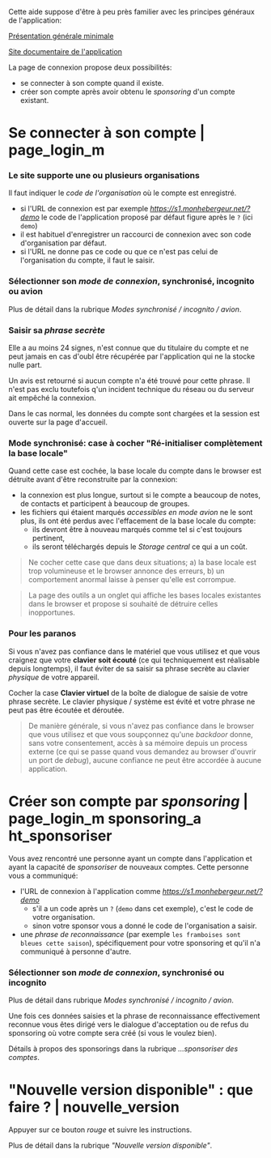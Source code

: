 Cette aide suppose d'être à peu près familier avec les principes généraux de l'application:

<a href="$$/appli/presentation.html" target="_blank">Présentation générale minimale</a>

<a href="$$/index.html" target="_blank">Site documentaire de l'application</a>

La page de connexion propose deux possibilités:
- se connecter à son compte quand il existe.
- créer son compte après avoir obtenu le _sponsoring_ d'un compte existant.

# Se connecter à son compte | page_login_m
### Le site supporte une ou plusieurs organisations
Il faut indiquer le _code de l'organisation_ où le compte est enregistré.
- si l'URL de connexion est par exemple _https://s1.monhebergeur.net/?demo_ le code de l'application proposé par défaut figure après le `?` (ici `demo`)
- il est habituel d'enregistrer un raccourci de connexion avec son code d'organisation par défaut.
- si l'URL ne donne pas ce code ou que ce n'est pas celui de l'organisation du compte, il faut le saisir.

### Sélectionner son _mode de connexion_, synchronisé, incognito ou avion
Plus de détail dans la rubrique _Modes synchronisé / incognito / avion_.

### Saisir sa _phrase secrète_
Elle a au moins 24 signes, n'est connue que du titulaire du compte et ne peut jamais en cas d'oubl être récupérée par l'application qui ne la stocke nulle part.

Un avis est retourné si aucun compte n'a été trouvé pour cette phrase. Il n'est pas exclu toutefois q'un incident technique du réseau ou du serveur ait empêché la connexion.

Dans le cas normal, les données du compte sont chargées et la session est ouverte sur la page d'accueil.

### Mode synchronisé: case à cocher "Ré-initialiser complètement la base locale"
Quand cette case est cochée, la base locale du compte dans le browser est détruite avant d'être reconstruite par la connexion:
- la connexion est plus longue, surtout si le compte a beaucoup de notes, de contacts et participent à beaucoup de groupes.
- les fichiers qui étaient marqués _accessibles en mode avion_ ne le sont plus, ils ont été perdus avec l'effacement de la base locale du compte:
  - ils devront être à nouveau marqués comme tel si c'est toujours pertinent,
  - ils seront téléchargés depuis le _Storage central_ ce qui a un coût.

> Ne cocher cette case que dans deux situations; a) la base locale est trop volumineuse et le browser annonce des erreurs, b) un comportement anormal laisse à penser qu'elle est corrompue.

> La page des outils a un onglet qui affiche les bases locales existantes dans le browser et propose si souhaité de détruire celles inopportunes.

### Pour les paranos
Si vous n'avez pas confiance dans le matériel que vous utilisez et que vous craignez que votre **clavier soit écouté** (ce qui techniquement est réalisable depuis longtemps), il faut éviter de sa saisir sa phrase secrète au clavier _physique_ de votre appareil.

Cocher la case **Clavier virtuel** de la boîte de dialogue de saisie de votre phrase secrète. Le clavier physique / système est évité et votre phrase ne peut pas être écoutée et déroutée.

> De manière générale, si vous n'avez pas confiance dans le browser que vous utilisez et que vous soupçonnez qu'une _backdoor_ donne, sans votre consentement, accès à sa mémoire depuis un process externe (ce qui se passe quand vous demandez au browser d'ouvrir un port de _debug_), aucune confiance ne peut être accordée à aucune application.

# Créer son compte par _sponsoring_ | page_login_m sponsoring_a ht_sponsoriser
Vous avez rencontré une personne ayant un compte dans l'application et ayant la capacité de _sponsoriser_ de nouveaux comptes. Cette personne vous a communiqué:
- l'URL de connexion à l'application comme _https://s1.monhebergeur.net/?demo_ 
  - s'il a un code après un `?` (`demo` dans cet exemple), c'est le code de votre organisation.
  - sinon votre sponsor vous a donné le code de l'organisation a saisir.
- une _phrase de reconnaissance_ (par exemple `les framboises sont bleues cette saison`), spécifiquement pour votre sponsoring et qu'il n'a communiqué à personne d'autre.

### Sélectionner son _mode de connexion_, synchronisé ou incognito
Plus de détail dans rubrique _Modes synchronisé / incognito / avion_.

Une fois ces données saisies et la phrase de reconnaissance effectivement reconnue vous êtes dirigé vers le dialogue d'acceptation ou de refus du sponsoring où votre compte sera créé (si vous le voulez bien).

Détails à propos des sponsorings dans la rubrique _...sponsoriser des comptes_.

# "Nouvelle version disponible" : que faire ? | nouvelle_version
Appuyer sur ce bouton _rouge_ et suivre les instructions.

Plus de détail dans la rubrique _"Nouvelle version disponible"_.
